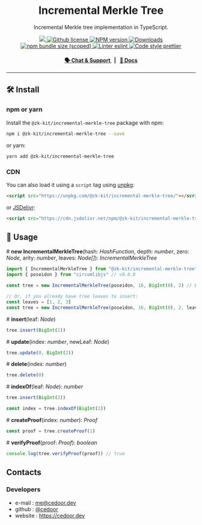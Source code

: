 <p align="center">
    <h1 align="center">
        Incremental Merkle Tree
    </h1>
    <p align="center">Incremental Merkle tree implementation in TypeScript.</p>
</p>

<p align="center">
    <a href="https://github.com/privacy-scaling-explorations/zk-kit">
        <img src="https://img.shields.io/badge/project-zk--kit-blue.svg?style=flat-square">
    </a>
    <a href="https://github.com/privacy-scaling-explorations/zk-kit/blob/main/LICENSE">
        <img alt="Github license" src="https://img.shields.io/github/license/privacy-scaling-explorations/zk-kit.svg?style=flat-square">
    </a>
    <a href="https://www.npmjs.com/package/@zk-kit/incremental-merkle-tree">
        <img alt="NPM version" src="https://img.shields.io/npm/v/@zk-kit/incremental-merkle-tree?style=flat-square" />
    </a>
    <a href="https://npmjs.org/package/@zk-kit/incremental-merkle-tree">
        <img alt="Downloads" src="https://img.shields.io/npm/dm/@zk-kit/incremental-merkle-tree.svg?style=flat-square" />
    </a>
    <a href="https://bundlephobia.com/package/@zk-kit/incremental-merkle-tree">
        <img alt="npm bundle size (scoped)" src="https://img.shields.io/bundlephobia/minzip/@zk-kit/incremental-merkle-tree" />
    </a>
    <a href="https://eslint.org/">
        <img alt="Linter eslint" src="https://img.shields.io/badge/linter-eslint-8080f2?style=flat-square&logo=eslint" />
    </a>
    <a href="https://prettier.io/">
        <img alt="Code style prettier" src="https://img.shields.io/badge/code%20style-prettier-f8bc45?style=flat-square&logo=prettier" />
    </a>
</p>

<div align="center">
    <h4>
        <a href="https://appliedzkp.org/discord">
            🗣️ Chat &amp; Support
        </a>
        <span>&nbsp;&nbsp;|&nbsp;&nbsp;</span>
        <a href="https://zkkit.pse.dev/modules/_zk_kit_incremental_merkle_tree.html">
            📘 Docs
        </a>
    </h4>
</div>

---

## 🛠 Install

### npm or yarn

Install the `@zk-kit/incremental-merkle-tree` package with npm:

```bash
npm i @zk-kit/incremental-merkle-tree --save
```

or yarn:

```bash
yarn add @zk-kit/incremental-merkle-tree
```

### CDN

You can also load it using a `script` tag using [unpkg](https://unpkg.com/):

```html
<script src="https://unpkg.com/@zk-kit/incremental-merkle-tree/"></script>
```

or [JSDelivr](https://www.jsdelivr.com/):

```html
<script src="https://cdn.jsdelivr.net/npm/@zk-kit/incremental-merkle-tree/"></script>
```

## 📜 Usage

\# **new IncrementalMerkleTree**(hash: _HashFunction_, depth: _number_, zero: _Node_, arity: _number_, leaves: _Node\[]_): _IncrementalMerkleTree_

```typescript
import { IncrementalMerkleTree } from "@zk-kit/incremental-merkle-tree"
import { poseidon } from "circomlibjs" // v0.0.8

const tree = new IncrementalMerkleTree(poseidon, 16, BigInt(0), 2) // Binary tree.

// Or, if you already have tree leaves to insert:
const leaves = [1, 2, 3]
const tree = new IncrementalMerkleTree(poseidon, 16, BigInt(0), 2, leaves)
```

\# **insert**(leaf: _Node_)

```typescript
tree.insert(BigInt(1))
```

\# **update**(index: _number_, newLeaf: _Node_)

```typescript
tree.update(0, BigInt(2))
```

\# **delete**(index: _number_)

```typescript
tree.delete(0)
```

\# **indexOf**(leaf: _Node_): _number_

```typescript
tree.insert(BigInt(2))

const index = tree.indexOf(BigInt(2))
```

\# **createProof**(index: _number_): _Proof_

```typescript
const proof = tree.createProof(1)
```

\# **verifyProof**(proof: _Proof_): _boolean_

```typescript
console.log(tree.verifyProof(proof)) // true
```

## Contacts

### Developers

-   e-mail : me@cedoor.dev
-   github : [@cedoor](https://github.com/cedoor)
-   website : https://cedoor.dev
